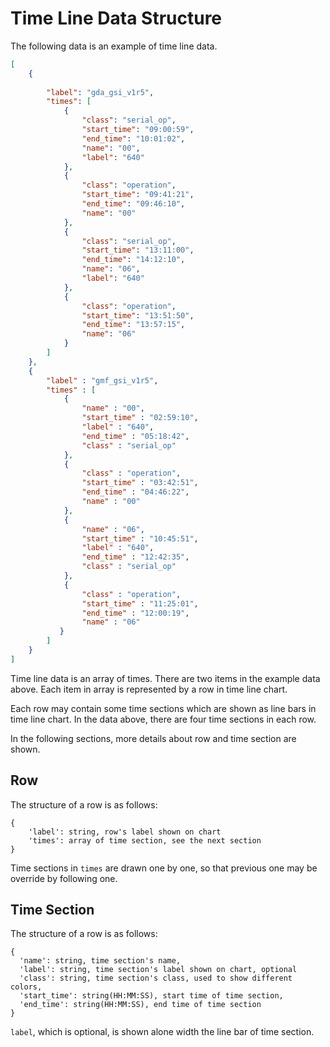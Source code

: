 # Time Line Data Structure

The following data is an example of time line data.
 
```json
[           
    {
        
        "label": "gda_gsi_v1r5",
        "times": [
            {
                "class": "serial_op",
                "start_time": "09:00:59",
                "end_time": "10:01:02",
                "name": "00",
                "label": "640"
            },
            {
                "class": "operation",
                "start_time": "09:41:21",
                "end_time": "09:46:10",
                "name": "00"
            },
            {
                "class": "serial_op",
                "start_time": "13:11:00",
                "end_time": "14:12:10",
                "name": "06",
                "label": "640"
            },
            {
                "class": "operation",
                "start_time": "13:51:50",
                "end_time": "13:57:15",
                "name": "06"
            }
        ]
    },
    {
        "label" : "gmf_gsi_v1r5",
        "times" : [
            {
                "name" : "00",
                "start_time" : "02:59:10",
                "label" : "640",
                "end_time" : "05:18:42",
                "class" : "serial_op"
            },
            {
                "class" : "operation",
                "start_time" : "03:42:51",
                "end_time" : "04:46:22",
                "name" : "00"
            },
            {
                "name" : "06",
                "start_time" : "10:45:51",
                "label" : "640",
                "end_time" : "12:42:35",
                "class" : "serial_op"
            },
            {
                "class" : "operation",
                "start_time" : "11:25:01",
                "end_time" : "12:00:19",
                "name" : "06"
           }
        ]
    }
]
```

Time line data is an array of times. There are two items in the example data above. 
Each item in array is represented by a row in time line chart. 

Each row may contain some time sections which are shown as line bars in time line chart. 
In the data above, there are four time sections in each row.
 
In the following sections, more details about row and time section are shown.

## Row

The structure of a row is as follows:

```
{
    'label': string, row's label shown on chart
    'times': array of time section, see the next section
}
```

Time sections in `times` are drawn one by one, so that previous one may be override by following one. 

## Time Section

The structure of a row is as follows:

```
{
  'name': string, time section's name,
  'label': string, time section's label shown on chart, optional 
  'class': string, time section's class, used to show different colors,
  'start_time': string(HH:MM:SS), start time of time section,
  'end_time': string(HH:MM:SS), end time of time section
}
```

`label`, which is optional, is shown alone width the line bar of time section.